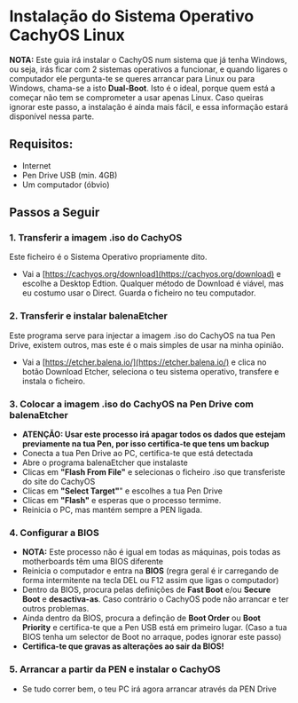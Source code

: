 # Instalação do Sistema Operativo CachyOS Linux

**NOTA:** Este guia irá instalar o CachyOS num sistema que já tenha Windows, ou seja, irás ficar com 2 sistemas operativos a funcionar, e quando ligares o computador ele pergunta-te se queres arrancar para Linux ou para Windows, chama-se a isto **Dual-Boot**. Isto é o ideal, porque quem está a começar não tem se comprometer a usar apenas Linux. Caso queiras ignorar este passo, a instalação é ainda mais fácil, e essa informação estará disponível nessa parte.

## Requisitos:
- Internet
- Pen Drive USB (min. 4GB)
- Um computador (óbvio)

## Passos a Seguir
### 1. Transferir a imagem .iso do CachyOS
Este ficheiro é o Sistema Operativo propriamente dito.
- Vai a [https://cachyos.org/download](https://cachyos.org/download) e escolhe a Desktop Edtion. Qualquer método de Download é viável, mas eu costumo usar o Direct. Guarda o ficheiro no teu computador.

### 2. Transferir e instalar balenaEtcher
Este programa serve para injectar a imagem .iso do CachyOS na tua Pen Drive, existem outros, mas este é o mais simples de usar na minha opinião.
- Vai a [https://etcher.balena.io/](https://etcher.balena.io/) e clica no botão Download Etcher, seleciona o teu sistema operativo, transfere e instala o ficheiro.

### 3. Colocar a imagem .iso do CachyOS na Pen Drive com balenaEtcher
- **ATENÇÃO: Usar este processo irá apagar todos os dados que estejam previamente na tua Pen, por isso certifica-te que tens um backup**
- Conecta a tua Pen Drive ao PC, certifica-te que está detectada
- Abre o programa balenaEtcher que instalaste
- Clicas em **"Flash From File"** e selecionas o ficheiro .iso que transferiste do site do CachyOS
- Clicas em **"Select Target"**" e escolhes a tua Pen Drive
- Clicas em **"Flash"** e esperas que o processo termime.
- Reinicia o PC, mas mantém sempre a PEN ligada.

### 4. Configurar a BIOS
- **NOTA:** Este processo não é igual em todas as máquinas, pois todas as motherboards têm uma BIOS diferente
- Reinicia o computador e entra na **BIOS** (regra geral é ir carregando de forma intermitente na tecla DEL ou F12 assim que ligas o computador)
- Dentro da BIOS, procura pelas definições de **Fast Boot** e/ou **Secure Boot** e **desactiva-as**. Caso contrário o CachyOS pode não arrancar e ter outros problemas.
- Ainda dentro da BIOS, procura a definção de **Boot Order** ou **Boot Priority** e certifica-te que a Pen USB está em primeiro lugar. (Caso a tua BIOS tenha um selector de Boot no arraque, podes ignorar este passo)
- **Certifica-te que gravas as alterações ao sair da BIOS!**

### 5. Arrancar a partir da PEN e instalar o CachyOS
- Se tudo correr bem, o teu PC irá agora arrancar através da PEN Drive
